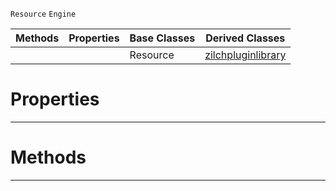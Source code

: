  `Resource` `Engine`



|Methods|Properties|Base Classes|Derived Classes|
|---|---|---|---|
| | |Resource|[zilchpluginlibrary](https://github.com/ArendDanielek/ZeroDocsTest/blob/master/code_reference/class_reference/zilchpluginlibrary.markdown)|


 #  Properties


---  
 #  Methods


---  
 
  
  
  
  
  
  
  

 